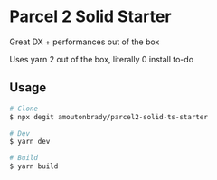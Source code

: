 # Parcel 2 Solid Starter

Great DX + performances out of the box

Uses yarn 2 out of the box, literally 0 install to-do

## Usage

```bash
# Clone
$ npx degit amoutonbrady/parcel2-solid-ts-starter

# Dev
$ yarn dev

# Build
$ yarn build
```

